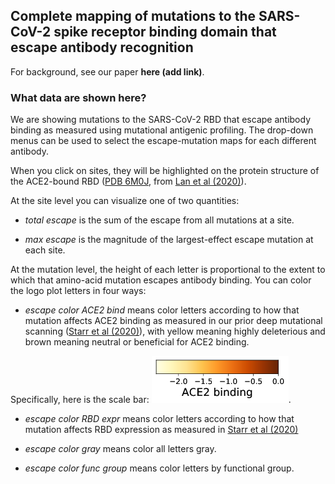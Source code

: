 ## Complete mapping of mutations to the SARS-CoV-2 spike receptor binding domain that escape antibody recognition

For background, see our paper **here (add link)**.

### What data are shown here?
We are showing mutations to the SARS-CoV-2 RBD that escape antibody binding as measured using mutational antigenic profiling.
The drop-down menus can be used to select the escape-mutation maps for each different antibody.

When you click on sites, they will be highlighted on the protein structure of the ACE2-bound RBD ([PDB 6M0J](https://www.rcsb.org/structure/6M0J), from [Lan et al (2020)](https://www.nature.com/articles/s41586-020-2180-5)).

At the site level you can visualize one of two quantities:

 - *total escape* is the sum of the escape from all mutations at a site.

 - *max escape* is the magnitude of the largest-effect escape mutation at each site.

At the mutation level, the height of each letter is proportional to the extent to which that amino-acid mutation escapes antibody binding.
You can color the logo plot letters in four ways:

 - *escape color ACE2 bind* means color letters according to how that mutation affects ACE2 binding as measured in our prior deep mutational scanning ([Starr et al (2020)](https://doi.org/10.1016/j.cell.2020.08.012)), with yellow meaning highly deleterious and brown meaning neutral or beneficial for ACE2 binding. 
 
 Specifically, here is the scale bar: ![ACE2 binding scale bar](https://raw.githubusercontent.com/jbloom/temp/master/images/bind_scalebar.png).

 - *escape color RBD expr* means color letters according to how that mutation affects RBD expression as measured in [Starr et al (2020)](https://doi.org/10.1016/j.cell.2020.08.012)

 - *escape color gray* means color all letters gray.

 - *escape color func group* means color letters by functional group.
